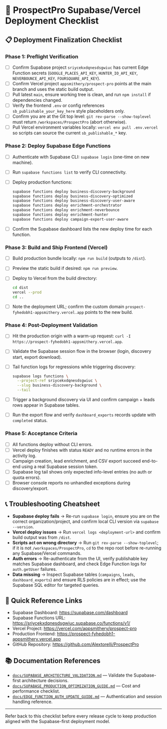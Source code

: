 # 🚀 ProspectPro Supabase/Vercel Deployment Checklist

## 📋 Deployment Finalization Checklist

### Phase 1: Preflight Verification

- [ ] Confirm Supabase project `sriycekxdqnesdsgwiuc` has current Edge Function secrets (`GOOGLE_PLACES_API_KEY`, `HUNTER_IO_API_KEY`, `NEVERBOUNCE_API_KEY`, `FOURSQUARE_API_KEY`).
- [ ] Confirm Vercel project `appsmithery/prospect-pro` points at the main branch and uses the static build output.
- [ ] Pull latest `main`, ensure working tree is clean, and run `npm install` if dependencies changed.
- [ ] Verify the frontend `.env` or config references `sb_publishable_your_key_here` style placeholders only.
- [ ] Confirm you are at the Git top level: `git rev-parse --show-toplevel` must return `/workspaces/ProspectPro` (abort otherwise).
- [ ] Pull Vercel environment variables locally: `vercel env pull .env.vercel` so scripts can source the current `sb_publishable_*` key.

### Phase 2: Deploy Supabase Edge Functions

- [ ] Authenticate with Supabase CLI: `supabase login` (one-time on new machine).
- [ ] Run `supabase functions list` to verify CLI connectivity.
- [ ] Deploy production functions:

  ```bash
  supabase functions deploy business-discovery-background
  supabase functions deploy business-discovery-optimized
  supabase functions deploy business-discovery-user-aware
  supabase functions deploy enrichment-orchestrator
  supabase functions deploy enrichment-neverbounce
  supabase functions deploy enrichment-hunter
  supabase functions deploy campaign-export-user-aware
  ```

- [ ] Confirm the Supabase dashboard lists the new deploy time for each function.

### Phase 3: Build and Ship Frontend (Vercel)

- [ ] Build production bundle locally: `npm run build` (outputs to `/dist`).
- [ ] Preview the static build if desired: `npm run preview`.
- [ ] Deploy to Vercel from the build directory:

  ```bash
  cd dist
  vercel --prod
  cd ..
  ```

- [ ] Note the deployment URL; confirm the custom domain `prospect-fyhedobh1-appsmithery.vercel.app` points to the new build.

### Phase 4: Post-Deployment Validation

- [ ] Hit the production origin with a warm-up request: `curl -I https://prospect-fyhedobh1-appsmithery.vercel.app`.
- [ ] Validate the Supabase session flow in the browser (login, discovery start, export download).
- [ ] Tail function logs for regressions while triggering discovery:

  ```bash
  supabase logs functions \
    --project-ref sriycekxdqnesdsgwiuc \
    --slug business-discovery-background \
    --tail
  ```

- [ ] Trigger a background discovery via UI and confirm campaign + leads rows appear in Supabase tables.
- [ ] Run the export flow and verify `dashboard_exports` records update with `completed` status.

### Phase 5: Acceptance Criteria

- [ ] All functions deploy without CLI errors.
- [ ] Vercel deploy finishes with status `READY` and no runtime errors in the activity log.
- [ ] Campaign creation, lead enrichment, and CSV export succeed end-to-end using a real Supabase session token.
- [ ] Supabase log tail shows only expected info-level entries (no auth or quota errors).
- [ ] Browser console reports no unhandled exceptions during discovery/export.

## 📞 Troubleshooting Cheatsheet

- **Supabase deploy fails** → Re-run `supabase login`, ensure you are on the correct organization/project, and confirm local CLI version via `supabase --version`.
- **Vercel deploy issues** → Run `vercel logs <deployment-url>` and confirm build output was from `/dist`.
- **Scripts act on wrong directory** → Run `git rev-parse --show-toplevel`; if it is not `/workspaces/ProspectPro`, `cd` to the repo root before re-running any Supabase/Vercel commands.
- **Auth errors** → Re-authenticate from the UI, verify publishable key matches Supabase dashboard, and check Edge Function logs for `auth.getUser` failures.
- **Data missing** → Inspect Supabase tables (`campaigns`, `leads`, `dashboard_exports`) and ensure RLS policies are in effect; use the Supabase SQL editor for targeted queries.

## 🔗 Quick Reference Links

- Supabase Dashboard: https://supabase.com/dashboard
- Supabase Functions URL: https://sriycekxdqnesdsgwiuc.supabase.co/functions/v1/
- Vercel Project: https://vercel.com/appsmithery/prospect-pro
- Production Frontend: https://prospect-fyhedobh1-appsmithery.vercel.app
- GitHub Repository: https://github.com/Alextorelli/ProspectPro

## 📚 Documentation References

- [`docs/SUPABASE_ARCHITECTURE_VALIDATION.md`](SUPABASE_ARCHITECTURE_VALIDATION.md) — Validate the Supabase-first architecture decisions.
- [`docs/SUPABASE_PRODUCTION_OPTIMIZATION_GUIDE.md`](SUPABASE_PRODUCTION_OPTIMIZATION_GUIDE.md) — Cost and performance checklist.
- [`docs/EDGE_FUNCTION_AUTH_UPDATE_GUIDE.md`](EDGE_FUNCTION_AUTH_UPDATE_GUIDE.md) — Authentication and session handling reference.

---

Refer back to this checklist before every release cycle to keep production aligned with the Supabase-first deployment model.
